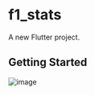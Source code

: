 # f1_stats

A new Flutter project.

## Getting Started

![image](https://github.com/user-attachments/assets/df1664c6-7b78-473c-a710-a2823bbd0628)
